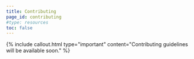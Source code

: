 ```yaml
---
title: Contributing
page_id: contributing
#type: resources
toc: false
---
```


{% include callout.html type="important" content="Contributing guidelines will be available soon." %}

